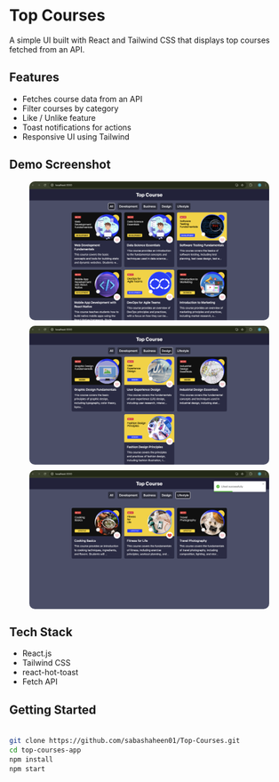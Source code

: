 # Top Courses 

A simple UI built with React and Tailwind CSS that displays top courses fetched from an API.

## Features

-  Fetches course data from an API
-  Filter courses by category
-  Like / Unlike feature
-  Toast notifications for actions
-  Responsive UI using Tailwind

## Demo Screenshot
 



  <div class="sampleImages" align="center" style="display: flex; flex-wrap: wrap; gap: 10px; justify-content: center;">
    <img src="https://github.com/sabashaheen01/Top-Courses/blob/790b06e5a8cb20711d117644a647379896917d26/ss.png" alt="image-2" style="border-radius: 10px; height: 250px; border: 0;"</a>
    <img src="https://github.com/sabashaheen01/Top-Courses/blob/790b06e5a8cb20711d117644a647379896917d26/ss1.png" alt="image-1" style="border-radius: 10px; height: 250px; border: 0;"</a>
    <img src="https://github.com/sabashaheen01/Top-Courses/blob/790b06e5a8cb20711d117644a647379896917d26/ss2.png" alt="image-3" style="border-radius: 10px; height: 250px; border: 0;"</a>

</div>

## Tech Stack

- React.js
- Tailwind CSS
- react-hot-toast
- Fetch API

## Getting Started

```bash

git clone https://github.com/sabashaheen01/Top-Courses.git
cd top-courses-app
npm install
npm start

